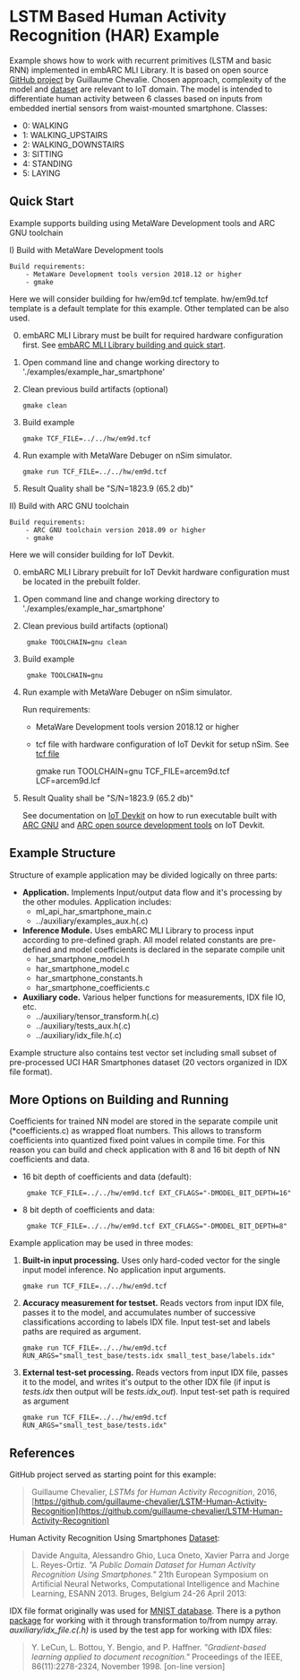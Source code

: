 LSTM Based Human Activity Recognition (HAR) Example  
==============================================
Example shows how to work with recurrent primitives (LSTM and basic RNN) implemented in embARC MLI Library. It is based on open source [GitHub project](https://github.com/guillaume-chevalier/LSTM-Human-Activity-Recognition) by Guillaume Chevalie. Chosen approach, complexity of the model and [dataset](https://archive.ics.uci.edu/ml/datasets/Human+Activity+Recognition+Using+Smartphones) are relevant to IoT domain. The model is intended to differentiate human activity between 6 classes based on inputs from embedded inertial sensors from waist-mounted smartphone. Classes:
 * 0: WALKING
 * 1: WALKING_UPSTAIRS
 * 2: WALKING_DOWNSTAIRS
 * 3: SITTING
 * 4: STANDING
 * 5: LAYING

Quick Start
--------------

Example supports building using MetaWare Development tools and ARC GNU toolchain

I) Build with MetaWare Development tools

    Build requirements:
        - MetaWare Development tools version 2018.12 or higher
        - gmake

Here we will consider building for hw/em9d.tcf template. hw/em9d.tcf template is a default template for this example. Other templated can be also used. 

0. embARC MLI Library must be built for required hardware configuration first. See [embARC MLI Library building and quick start](/README.md).

1. Open command line and change working directory to './examples/example_har_smartphone'

2. Clean previous build artifacts (optional)

       gmake clean

3. Build example 

       gmake TCF_FILE=../../hw/em9d.tcf 

4. Run example with MetaWare Debuger on nSim simulator.

       gmake run TCF_FILE=../../hw/em9d.tcf

5. Result Quality shall be "S/N=1823.9     (65.2 db)"

II) Build with ARC GNU toolchain

    Build requirements:
        - ARC GNU toolchain version 2018.09 or higher
        - gmake

Here we will consider building for IoT Devkit. 
    
0. embARC MLI Library prebuilt for IoT Devkit hardware configuration must be located in the prebuilt folder.

1. Open command line and change working directory to './examples/example_har_smartphone'

2. Clean previous build artifacts (optional)

        gmake TOOLCHAIN=gnu clean

3. Build example
        
        gmake TOOLCHAIN=gnu

4. Run example with MetaWare Debuger on nSim simulator.

    Run requirements:
    - MetaWare Development tools version 2018.12 or higher
    - tcf file with hardware configuration of IoT Devkit for setup nSim. See [tcf file](https://github.com/foss-for-synopsys-dwc-arc-processors/embarc_osp/blob/master/board/iotdk/configs/10/tcf/arcem9d.tcf)
        
        gmake run TOOLCHAIN=gnu TCF_FILE=arcem9d.tcf LCF=arcem9d.lcf

5. Result Quality shall be "S/N=1823.9     (65.2 db)"
    
    See documentation on [IoT Devkit](https://embarc.org/embarc_osp/doc/build/html/board/iotdk.html) on how to run executable built with [ARC GNU](https://embarc.org/toolchain/index.html) and [ARC open source development tools](https://embarc.org/embarc_osp/doc/build/html/index.html) on IoT Devkit.


Example Structure
--------------------
Structure of example application may be divided logically on three parts:

* **Application.** Implements Input/output data flow and it's processing by the other modules. Application includes:
   * ml_api_har_smartphone_main.c
   * ../auxiliary/examples_aux.h(.c)
* **Inference Module.** Uses embARC MLI Library to process input according to pre-defined graph. All model related constants are pre-defined and model coefficients is declared in the separate compile unit 
   * har_smartphone_model.h
   * har_smartphone_model.c
   * har_smartphone_constants.h
   * har_smartphone_coefficients.c
* **Auxiliary code.** Various helper functions for measurements, IDX file IO, etc.
   * ../auxiliary/tensor_transform.h(.c)
   * ../auxiliary/tests_aux.h(.c)
   * ../auxiliary/idx_file.h(.c)

Example structure also contains test vector set including small subset of pre-processed UCI HAR Smartphones dataset (20 vectors organized in IDX file format).
   
More Options on Building and Running
---------------------------------------
Coefficients for trained NN model are stored in the separate compile unit (*coefficients.c) as wrapped float numbers. This allows to transform coefficients into quantized fixed point values in compile time.
For this reason you can build and check application with 8 and 16 bit depth of NN coefficients and data.

* 16 bit depth of coefficients and data (default):
 
       gmake TCF_FILE=../../hw/em9d.tcf EXT_CFLAGS="-DMODEL_BIT_DEPTH=16"

* 8 bit depth of coefficients and data:

       gmake TCF_FILE=../../hw/em9d.tcf EXT_CFLAGS="-DMODEL_BIT_DEPTH=8"

Example application may be used in three modes:
1. **Built-in input processing.** Uses only hard-coded vector for the single input model inference. 
No application input arguments.

       gmake run TCF_FILE=../../hw/em9d.tcf

2. **Accuracy measurement for testset.** Reads vectors from input IDX file, passes it to the model, and accumulates number of successive classifications according to labels IDX file. 
Input test-set and labels paths are required as argument.

       gmake run TCF_FILE=../../hw/em9d.tcf RUN_ARGS="small_test_base/tests.idx small_test_base/labels.idx"

3. **External test-set processing.** Reads vectors from input IDX file, passes it to the model, and writes it's output to the other IDX file (if input is *tests.idx* then output will be *tests.idx_out*). 
Input test-set path is required as argument

       gmake run TCF_FILE=../../hw/em9d.tcf RUN_ARGS="small_test_base/tests.idx"

References
----------------------------
GitHub project served as starting point for this example:
> Guillaume Chevalier, *LSTMs for Human Activity Recognition*, 2016,[https://github.com/guillaume-chevalier/LSTM-Human-Activity-Recognition](https://github.com/guillaume-chevalier/LSTM-Human-Activity-Recognition)

Human Activity Recognition Using Smartphones [Dataset](https://archive.ics.uci.edu/ml/datasets/Human+Activity+Recognition+Using+Smartphones):
> Davide Anguita, Alessandro Ghio, Luca Oneto, Xavier Parra and Jorge L. Reyes-Ortiz. *"A Public Domain Dataset for Human Activity Recognition Using Smartphones."* 21th European Symposium on Artificial Neural Networks, Computational Intelligence and Machine Learning, ESANN 2013. Bruges, Belgium 24-26 April 2013:

IDX file format originally was used for [MNIST database](http://yann.lecun.com/exdb/mnist/). There is a python [package](https://pypi.org/project/idx2numpy/) for working with it through transformation to/from numpy array. *auxiliary/idx_file.c(.h)* is used by the test app for working with IDX files:
> Y. LeCun, L. Bottou, Y. Bengio, and P. Haffner. *"Gradient-based learning applied to document recognition."* Proceedings of the IEEE, 86(11):2278-2324, November 1998. [on-line version]
